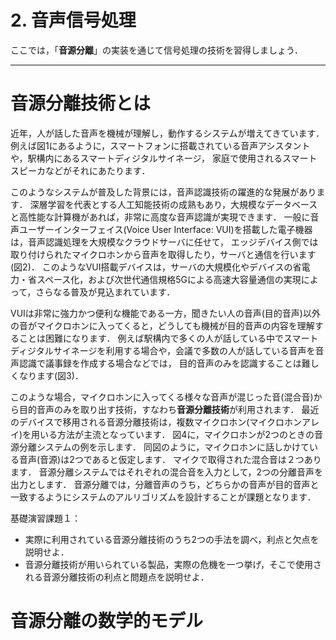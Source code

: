 # 2. 音声信号処理

ここでは，「**音源分離**」の実装を通じて信号処理の技術を習得しましょう．

---
# 音源分離技術とは

近年，人が話した音声を機械が理解し，動作するシステムが増えてきています．
例えば図1にあるように，スマートフォンに搭載されている音声アシスタントや，駅構内にあるスマートディジタルサイネージ，
家庭で使用されるスマートスピーカなどがそれにあたります．

このようなシステムが普及した背景には，音声認識技術の躍進的な発展があります．
深層学習を代表とする人工知能技術の成熟もあり，大規模なデータベースと高性能な計算機があれば，非常に高度な音声認識が実現できます．
一般に音声ユーザーインターフェイス(Voice User Interface: VUI)を搭載した電子機器は，音声認識処理を大規模なクラウドサーバに任せて，
エッジデバイス側では取り付けられたマイクロホンから音声を取得したり，サーバと通信を行います(図2)．
このようなVUI搭載デバイスは，サーバの大規模化やデバイスの省電力・省スペース化，および次世代通信規格5Gによる高速大容量通信の実現によって，さらなる普及が見込まれています．

VUIは非常に強力かつ便利な機能である一方，聞きたい人の音声(目的音声)以外の音がマイクロホンに入ってくると，どうしても機械が目的音声の内容を理解することは困難になります．
例えば駅構内で多くの人が話している中でスマートディジタルサイネージを利用する場合や，会議で多数の人が話している音声を音声認識で議事録を作成する場合などでは，
目的音声のみを認識することは難しくなります(図3)．

このような場合，マイクロホンに入ってくる様々な音声が混じった音(混合音)から目的音声のみを取り出す技術，すなわち**音源分離技術**が利用されます．
最近のデバイスで移用される音源分離技術は，複数マイクロホン(マイクロホンアレイ)を用いる方法が主流となっています．
図4に，マイクロホンが2つのときの音源分離システムの例を示します．
同図のように，マイクロホンに話しかけている音声(音源)は2つであると仮定します．
マイクで取得された混合音は２つあります．
音源分離システムではそれぞれの混合音を入力として，2つの分離音声を出力とします．
音源分離では，分離音声のうち，どちらかの音声が目的音声と一致するようにシステムのアルリゴリズムを設計することが課題となります．

基礎演習課題１：
* 実際に利用されている音源分離技術のうち2つの手法を調べ，利点と欠点を説明せよ．
* 音源分離技術が用いられている製品，実際の危機を一つ挙げ，そこで使用される音源分離技術の利点と問題点を説明せよ．

# 音源分離の数学的モデル


